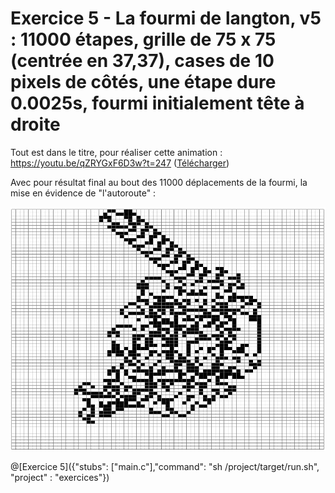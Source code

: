 # Exercice 5 - La fourmi de langton, v5 : 11000 étapes, grille de 75 x 75 (centrée en 37,37), cases de 10 pixels de côtés, une étape dure 0.0025s, fourmi initialement tête à droite

Tout est dans le titre, pour réaliser cette animation : https://youtu.be/qZRYGxF6D3w?t=247 ([Télécharger](https://github.com/pworontzoff/playground-AnimPaper-Ant-Enonces/blob/master/markdowns/videos/animEx5.mp4?raw=true))

Avec pour résultat final au bout des 11000 déplacements de la fourmi, la mise en évidence de "l'autoroute" :

![fourmi5](img/ex5.png)

@[Exercice 5]({"stubs": ["main.c"],"command": "sh /project/target/run.sh", "project" : "exercices"})
